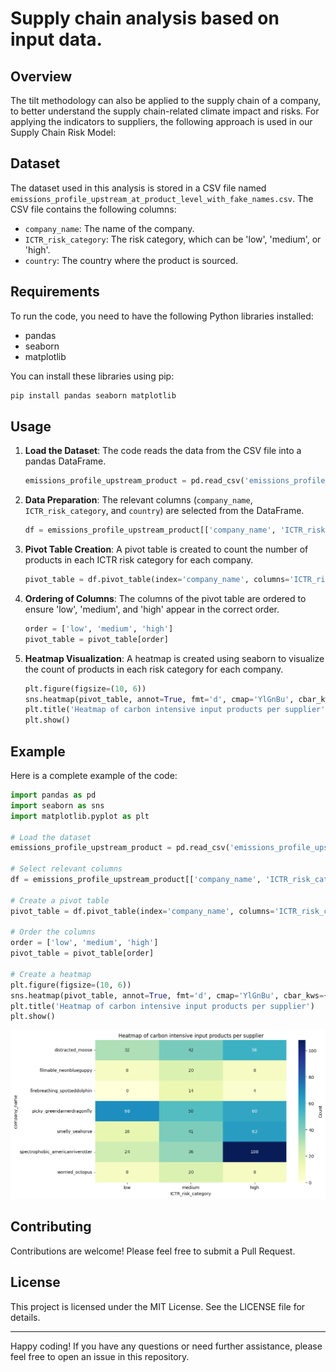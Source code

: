 # Supply chain analysis based on input data.
## Overview 
The tilt methodology can also be applied to the supply chain of a company, to better understand the supply chain-related climate impact and risks. For applying the indicators to suppliers, the following approach is used in our Supply Chain Risk Model:

## Dataset

The dataset used in this analysis is stored in a CSV file named `emissions_profile_upstream_at_product_level_with_fake_names.csv`. The CSV file contains the following columns:
- `company_name`: The name of the company.
- `ICTR_risk_category`: The risk category, which can be 'low', 'medium', or 'high'.
- `country`: The country where the product is sourced.

## Requirements

To run the code, you need to have the following Python libraries installed:
- pandas
- seaborn
- matplotlib

You can install these libraries using pip:
```bash
pip install pandas seaborn matplotlib
```

## Usage

1. **Load the Dataset**: The code reads the data from the CSV file into a pandas DataFrame.
   ```python
   emissions_profile_upstream_product = pd.read_csv('emissions_profile_upstream_at_product_level_with_fake_names.csv')
   ```

2. **Data Preparation**: The relevant columns (`company_name`, `ICTR_risk_category`, and `country`) are selected from the DataFrame.
   ```python
   df = emissions_profile_upstream_product[['company_name', 'ICTR_risk_category', 'country']]
   ```

3. **Pivot Table Creation**: A pivot table is created to count the number of products in each ICTR risk category for each company.
   ```python
   pivot_table = df.pivot_table(index='company_name', columns='ICTR_risk_category', values='country', aggfunc='count', fill_value=0)
   ```

4. **Ordering of Columns**: The columns of the pivot table are ordered to ensure 'low', 'medium', and 'high' appear in the correct order.
   ```python
   order = ['low', 'medium', 'high']
   pivot_table = pivot_table[order]
   ```

5. **Heatmap Visualization**: A heatmap is created using seaborn to visualize the count of products in each risk category for each company.
   ```python
   plt.figure(figsize=(10, 6))
   sns.heatmap(pivot_table, annot=True, fmt='d', cmap='YlGnBu', cbar_kws={'label': 'Count'})
   plt.title('Heatmap of carbon intensive input products per supplier')
   plt.show()
   ```

## Example

Here is a complete example of the code:
```python
import pandas as pd
import seaborn as sns
import matplotlib.pyplot as plt

# Load the dataset
emissions_profile_upstream_product = pd.read_csv('emissions_profile_upstream_at_product_level_with_fake_names.csv')

# Select relevant columns
df = emissions_profile_upstream_product[['company_name', 'ICTR_risk_category', 'country']]

# Create a pivot table
pivot_table = df.pivot_table(index='company_name', columns='ICTR_risk_category', values='country', aggfunc='count', fill_value=0)

# Order the columns
order = ['low', 'medium', 'high']
pivot_table = pivot_table[order]

# Create a heatmap
plt.figure(figsize=(10, 6))
sns.heatmap(pivot_table, annot=True, fmt='d', cmap='YlGnBu', cbar_kws={'label': 'Count'})
plt.title('Heatmap of carbon intensive input products per supplier')
plt.show()
```

![Alt text](image.png)




## Contributing

Contributions are welcome! Please feel free to submit a Pull Request.

## License

This project is licensed under the MIT License. See the LICENSE file for details.

---

Happy coding! If you have any questions or need further assistance, please feel free to open an issue in this repository.